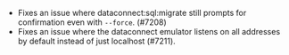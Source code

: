 - Fixes an issue where dataconnect:sql:migrate still prompts for confirmation even with `--force`. (#7208)
- Fixes an issue where the dataconnect emulator listens on all addresses by default instead of just localhost (#7211).

